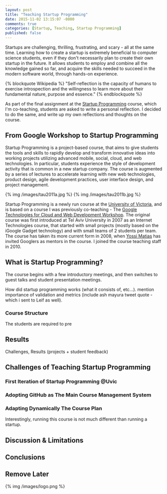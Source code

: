 ```yaml
---
layout: post
title: "Teaching Startup Programming"
date: 2015-11-02 13:15:07 -0800
comments: true
categories: [Startup, Teaching, Startup Programming]
published: false
---
```

Startups are challenging, thrilling, frustrating, and scary - all at the same time. Learning how to create a startup is extremely beneficial to computer science students, even if they don't necessarily plan to create their own startup in the future. It allows students to employ and combine all the knowledge gained so far, and acquire the skills needed to succeed in the modern software world, through hands-on experience.

{% blockquote Wikipedia %}
"Self-reflection is the capacity of humans to exercise introspection and the willingness to learn more about their fundamental nature, purpose and essence."
{% endblockquote %}

As part of the final assignment at the [Startup Programming](https://github.com/alexeyza/startup-programming) course, which I'm co-teaching, students are asked to write a personal reflection. I decided to do the same, and write up my own reflections and thoughts on the course.
<!--more-->

## From Google Workshop to Startup Programming
Startup Programming is a project-based course, that aims to give students the tools and skills to rapidly develop and transform innovative ideas into working projects utilizing advanced mobile, social, cloud, and web technologies. In particular, students experience the style of development activity that is common in a new startup company. The course is augmented by a series of lectures to accelerate learning with new web technologies, product design, agile development practices, user interface design, and project management.

{% img /images/tau2011a.jpg %}  {% img /images/tau2011b.jpg %}

Startup Programming is a newly run course at the [University of Victoria](https://www.uvic.ca/), and is based on a course I was previously co-teaching - The [Google Technologies for Cloud and Web Development Workshop](https://sites.google.com/site/cloudweb11b/Home). The original course was first introduced at Tel Aviv University in 2007 as an Internet Technologies course, that started with small projects (mostly based on the iGoogle Gadget technology) and with small teams of 2 students per team. The course has taken its more current form in 2008, when [Yossi Matias](http://en.wikipedia.org/wiki/Yossi_Matias) has invited Googlers as mentors in the course. I joined the course teaching staff in 2010.

## What is Startup Programming?
The course begins with a few introductory meetings, and then switches to guest talks and student presentation meetings.

How did startup programming works (what it consists of, etc...). mention importance of validation and metrics (include ash mayura tweet quote - which i sent to Leif as well).

### Course Structure
The students are required to pre
### 

## Results
Challenges, Results (projects + student feedback)

## Challenges of Teaching Startup Programming

### First Iteration of Startup Programming @Uvic

### Adopting GitHub as The Main Course Management System

### Adapting Dynamically The Course Plan
Interestingly, running this course is not much different than running a startup. 

## Discussion & Limitations

## Conclusions

## Remove Later
{% img /images/logo.png %}  
